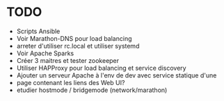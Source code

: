 # TODO

- Scripts Ansible
- Voir Marathon-DNS pour load balancing
- arreter d'utiliser rc.local et utiliser systemd
- Voir Apache Sparks
- Créer 3 maitres et tester zookeeper
- Utiliser HAPProxy pour load balancing et service discovery
- Ajouter un serveur Apache à l'env de dev avec service statique d'une 
- page contenant les liens des Web UI?
- etudier hostmode / bridgemode (network/marathon)
